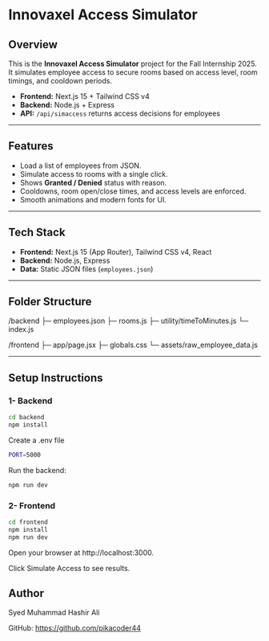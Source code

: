# Innovaxel Access Simulator 

## Overview

This is the **Innovaxel Access Simulator** project for the Fall Internship 2025.  
It simulates employee access to secure rooms based on access level, room timings, and cooldown periods.

- **Frontend:** Next.js 15 + Tailwind CSS v4  
- **Backend:** Node.js + Express  
- **API:** `/api/simaccess` returns access decisions for employees  

---

## Features

- Load a list of employees from JSON.
- Simulate access to rooms with a single click.
- Shows **Granted / Denied** status with reason.
- Cooldowns, room open/close times, and access levels are enforced.
- Smooth animations and modern fonts for UI.

---

## Tech Stack

- **Frontend:** Next.js 15 (App Router), Tailwind CSS v4, React  
- **Backend:** Node.js, Express  
- **Data:** Static JSON files (`employees.json`)  

---

## Folder Structure

/backend
├─ employees.json
├─ rooms.js
├─ utility/timeToMinutes.js
└─ index.js

/frontend
├─ app/page.jsx
├─ globals.css
└─ assets/raw_employee_data.js


---

## Setup Instructions

### 1- Backend

```bash
cd backend
npm install
```
Create a .env file
```bash
PORT=5000
```
Run the backend:
```bash
npm run dev
```

### 2- Frontend
```bash
cd frontend
npm install
npm run dev
```

Open your browser at http://localhost:3000.

Click Simulate Access to see results.

## Author

Syed Muhammad Hashir Ali

GitHub: https://github.com/pikacoder44